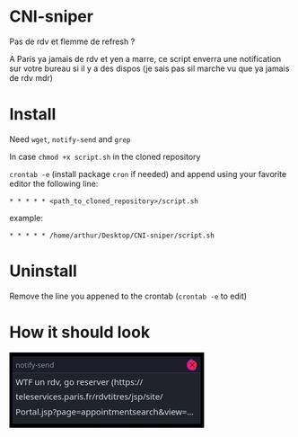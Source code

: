 # CNI-sniper
Pas de rdv et flemme de refresh ?

A Paris ya jamais de rdv et yen a marre, ce script enverra une notification sur votre bureau si il y a des dispos (je sais pas sil marche vu que ya jamais de rdv mdr)

# Install

Need `wget`, `notify-send` and `grep`

In case `chmod +x script.sh` in the cloned repository

`crontab -e` (install package `cron` if needed) and append using your favorite editor the following line:  
```
* * * * * <path_to_cloned_repository>/script.sh
```
example:
```
* * * * * /home/arthur/Desktop/CNI-sniper/script.sh
```

# Uninstall

Remove the line you appened to the crontab (`crontab -e` to edit)

# How it should look

![notification](possible_output.png)

